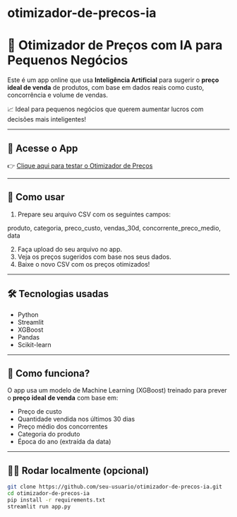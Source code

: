 # otimizador-de-precos-ia
# 🧠 Otimizador de Preços com IA para Pequenos Negócios

Este é um app online que usa **Inteligência Artificial** para sugerir o **preço ideal de venda** de produtos, com base em dados reais como custo, concorrência e volume de vendas.

📈 Ideal para pequenos negócios que querem aumentar lucros com decisões mais inteligentes!

---

## 🚀 Acesse o App

👉 [Clique aqui para testar o Otimizador de Preços](https://otimizador-de-precos-ia.streamlit.app)

---

## 📂 Como usar

1. Prepare seu arquivo CSV com os seguintes campos:

  produto, categoria, preco_custo, vendas_30d, concorrente_preco_medio, data

  
2. Faça upload do seu arquivo no app.
3. Veja os preços sugeridos com base nos seus dados.
4. Baixe o novo CSV com os preços otimizados!

---

## 🛠️ Tecnologias usadas

- Python
- Streamlit
- XGBoost
- Pandas
- Scikit-learn

---

## 🤖 Como funciona?

O app usa um modelo de Machine Learning (XGBoost) treinado para prever o **preço ideal de venda** com base em:

- Preço de custo
- Quantidade vendida nos últimos 30 dias
- Preço médio dos concorrentes
- Categoria do produto
- Época do ano (extraída da data)

---

## 👩‍💻 Rodar localmente (opcional)

```bash
git clone https://github.com/seu-usuario/otimizador-de-precos-ia.git
cd otimizador-de-precos-ia
pip install -r requirements.txt
streamlit run app.py
